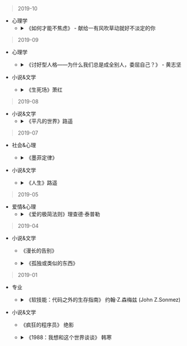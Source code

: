 > 2019-10

- 心理学
  * <details>
    <summary>《如何才能不焦虑》 - 献给一有风吹草动就好不淡定的你</summary>
  
    - 真正妨碍人们的不是事情本身，而是对事情的看法。
    - 当你改变看待事情的方式，你所看待的事情本身也会随之发生改变。—— 韦恩·戴尔
    </details>

> 2019-09
- 心理学
  * <details>
    <summary>《讨好型人格——为什么我们总是成全别人，委屈自己？》 - 黄志坚</summary>
  
    - 我们把自己放低一尺，别人就会把我们看低一丈。
    - 丰富自己，比取悦他人更有力量。
    - 当别人拿我们当弱点来胁迫我们的时候，一定要以自我为轴心建立心里边界，不可一退再退。
    </details>

- 小说&文学
  * <details>
    <summary>《生死场》萧红</summary>

    - 北方人民的对于生的坚强，对于死的挣扎。—— 鲁迅
    </details>
    
> 2019-08
- 小说&文学
  * <details>
    <summary>《平凡的世界》路遥</summary>

    - 你所承受生活带给你的磨难与历练，终将成为你人生中不可多得的财富。
    - 世界上大多数人，都在随历史的巨轮，平凡无奇的滚动着。而能给人留下深刻印象的有两种人，一种是逃避责任，自私自利到极致的人；一种是脚踏实地，自强不息，富有韧性的人。临了，能无所遗憾含笑九泉的，只会是那种自强不息的人。
    - 一个人一旦心里有了山河，便不可能甘于平凡。
    </details>

> 2019-07
- 社会&心理
  * <details>
    <summary>《墨菲定律》</summary>
    
    - 【瓦伦达效应】：当人非常在意某件事情，大脑就会按照心里的想象不断刺激人的神经。当人们觉得自己好像越来越倒霉的时候，倒霉这个负面的影像就会充斥在脑海中。于是，人们走在路上的注意力都会固定在脑海中的“倒霉”上，最后常常由于精神恍惚导致跌倒活着发生其他不幸的事。这也是很多算命先生说某人“时运不济”的时候，最后多数变成真实事件的原因。
    </details>

- 小说&文学
  * <details>
    <summary>《人生》路遥</summary>

    - 综合实力不强的人，做舔狗都不会换来愧疚，换来都是被可怜。所以，大胆认真且努力的朝前走吧，强者才有讨价还价的资格。
    </details>
  
> 2019-05
- 爱情&心理
  * <details>
    <summary>《爱的极简法则》理查德·泰普勒</summary>

    - 多数时候，我们都放大了自己内心的需求，以至于忽略了本身就存在的点滴的爱。
    - 人比东西重要。无论是东西损坏丢失，还是争吵，一定要记住，对方才最重要。
    </details>


> 2019-04
- 小说&文学
  * 《漫长的告别》
  * <details>
    <summary>《孤独或类似的东西》</summary>

    - 让我一直耿耿于怀的，是那时候的你，那时候的我，还有那时候一起的岁月。只是这一切都需要一个载体，这个载体就是现在的你。可是现在的你，带着我几年的情愫，面目全非了。我伤心，难过，遗憾，惋惜，为那时候的你，那时候的我。还有曾经春天的花，夏天的雨，秋天的风和冬天的雪。
    </details>

> 2019-01
- 专业
  * <details>
    <summary>《软技能：代码之外的生存指南》 约翰·Z.森梅兹 (John Z.Sonmez)</summary>

    - 假如你每天只在心里想着自己有一天，会变成自己想象中的那种成功人士，然后重复平凡枯燥的生活。不做改变，不去努力，躲在舒适区内，那你可能在别人眼里，就是一个眼高手低，毫无作为，只会嘴上说说的芸芸大众。
    - 生产率的真正秘诀在于：长期坚持做一件小事。
    </details>

- 小说&文学
  * 《疯狂的程序员》 绝影
  * <details>
    <summary>《1988：我想和这个世界谈谈》 韩寒</summary>

    - “虚惊一场”这四个字是人世间最好的成语，比起什么兴高采烈，五彩缤纷，一帆风顺都要美好百倍。你可懂什么叫失去。
    - 懂越多就越像这世界的孤儿，走越远就越明白世界本是孤儿院。
    - 当人们问我去哪里的时候，我忍着恶心，告诉他们，远方。
    </details>


